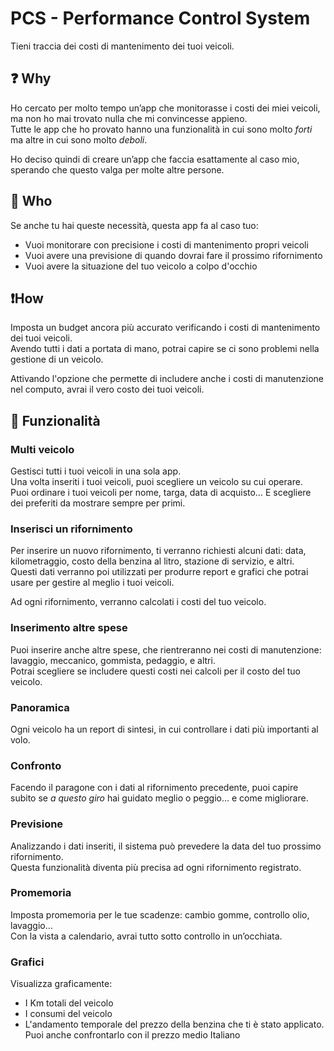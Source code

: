 # PCS - Performance Control System
Tieni traccia dei costi di mantenimento dei tuoi veicoli.

## ❓ Why
Ho cercato per molto tempo un’app che monitorasse i costi dei miei veicoli, ma non ho mai trovato nulla che mi convincesse appieno.<br />
Tutte le app che ho provato hanno una funzionalità in cui sono molto *forti* ma altre in cui sono molto *deboli*.

Ho deciso quindi di creare un’app che faccia esattamente al caso mio, sperando che questo valga per molte altre persone.

## 👤 Who
Se anche tu hai queste necessità, questa app fa al caso tuo:
- Vuoi monitorare con precisione i costi di mantenimento propri veicoli
- Vuoi avere una previsione di quando dovrai fare il prossimo rifornimento
- Vuoi avere la situazione del tuo veicolo a colpo d'occhio

## ❗How
Imposta un budget ancora più accurato verificando i costi di mantenimento dei tuoi veicoli.<br />
Avendo tutti i dati a portata di mano, potrai capire se ci sono problemi nella gestione di un veicolo.

Attivando l'opzione che permette di includere anche i costi di manutenzione nel computo, avrai il vero costo dei tuoi veicoli.

## 💎 Funzionalità

### Multi veicolo
Gestisci tutti i tuoi veicoli in una sola app.<br />
Una volta inseriti i tuoi veicoli, puoi scegliere un veicolo su cui operare.<br />
Puoi ordinare i tuoi veicoli per nome, targa, data di acquisto… E scegliere dei preferiti da mostrare sempre per primi.

### Inserisci un rifornimento
Per inserire un nuovo rifornimento, ti verranno richiesti alcuni dati: data, kilometraggio, costo della benzina al litro, stazione di servizio, e altri.<br />
Questi dati verranno poi utilizzati per produrre report e grafici che potrai usare per gestire al meglio i tuoi veicoli.

Ad ogni rifornimento, verranno calcolati i costi del tuo veicolo.

### Inserimento altre spese
Puoi inserire anche altre spese, che rientreranno nei costi di manutenzione: lavaggio, meccanico, gommista, pedaggio, e altri.<br />
Potrai scegliere se includere questi costi nei calcoli per il costo del tuo veicolo.

### Panoramica
Ogni veicolo ha un report di sintesi, in cui controllare i dati più importanti al volo.

### Confronto
Facendo il paragone con i dati al rifornimento precedente, puoi capire subito se *a questo giro* hai guidato meglio o peggio… e come migliorare.

### Previsione
Analizzando i dati inseriti, il sistema può prevedere la data del tuo prossimo rifornimento.<br />
Questa funzionalità diventa più precisa ad ogni rifornimento registrato.

### Promemoria
Imposta promemoria per le tue scadenze: cambio gomme, controllo olio, lavaggio…<br />
Con la vista a calendario, avrai tutto sotto controllo in un’occhiata.

### Grafici
Visualizza graficamente:
- I Km totali del veicolo
- I consumi del veicolo
- L'andamento temporale del prezzo della benzina che ti è stato applicato. Puoi anche confrontarlo con il prezzo medio Italiano
